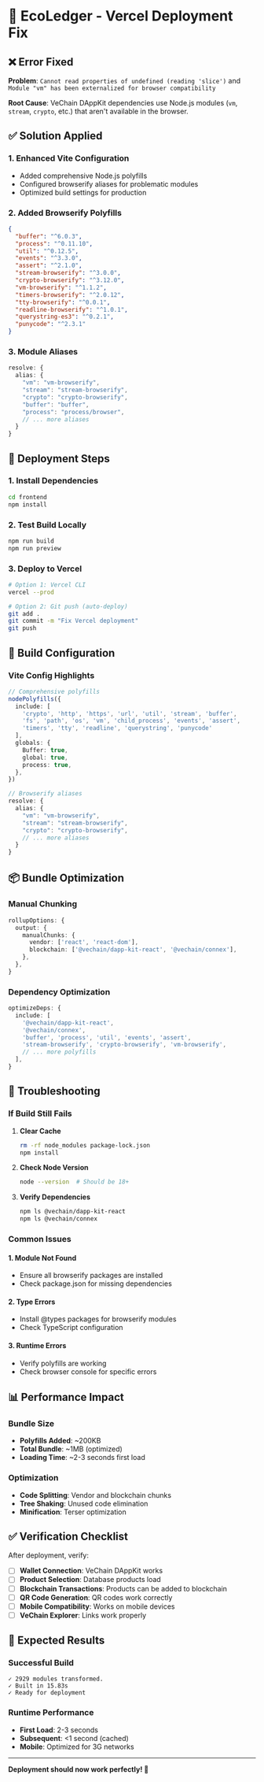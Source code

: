 # 🚀 EcoLedger - Vercel Deployment Fix

## ❌ **Error Fixed**

**Problem**: `Cannot read properties of undefined (reading 'slice')` and `Module "vm" has been externalized for browser compatibility`

**Root Cause**: VeChain DAppKit dependencies use Node.js modules (`vm`, `stream`, `crypto`, etc.) that aren't available in the browser.

## ✅ **Solution Applied**

### 1. **Enhanced Vite Configuration**
- Added comprehensive Node.js polyfills
- Configured browserify aliases for problematic modules
- Optimized build settings for production

### 2. **Added Browserify Polyfills**
```json
{
  "buffer": "^6.0.3",
  "process": "^0.11.10", 
  "util": "^0.12.5",
  "events": "^3.3.0",
  "assert": "^2.1.0",
  "stream-browserify": "^3.0.0",
  "crypto-browserify": "^3.12.0",
  "vm-browserify": "^1.1.2",
  "timers-browserify": "^2.0.12",
  "tty-browserify": "^0.0.1",
  "readline-browserify": "^1.0.1",
  "querystring-es3": "^0.2.1",
  "punycode": "^2.3.1"
}
```

### 3. **Module Aliases**
```typescript
resolve: {
  alias: {
    "vm": "vm-browserify",
    "stream": "stream-browserify", 
    "crypto": "crypto-browserify",
    "buffer": "buffer",
    "process": "process/browser",
    // ... more aliases
  }
}
```

## 🚀 **Deployment Steps**

### 1. **Install Dependencies**
```bash
cd frontend
npm install
```

### 2. **Test Build Locally**
```bash
npm run build
npm run preview
```

### 3. **Deploy to Vercel**
```bash
# Option 1: Vercel CLI
vercel --prod

# Option 2: Git push (auto-deploy)
git add .
git commit -m "Fix Vercel deployment"
git push
```

## 🔧 **Build Configuration**

### Vite Config Highlights
```typescript
// Comprehensive polyfills
nodePolyfills({
  include: [
    'crypto', 'http', 'https', 'url', 'util', 'stream', 'buffer', 
    'fs', 'path', 'os', 'vm', 'child_process', 'events', 'assert',
    'timers', 'tty', 'readline', 'querystring', 'punycode'
  ],
  globals: {
    Buffer: true,
    global: true,
    process: true,
  },
})

// Browserify aliases
resolve: {
  alias: {
    "vm": "vm-browserify",
    "stream": "stream-browserify",
    "crypto": "crypto-browserify",
    // ... more aliases
  }
}
```

## 📦 **Bundle Optimization**

### Manual Chunking
```typescript
rollupOptions: {
  output: {
    manualChunks: {
      vendor: ['react', 'react-dom'],
      blockchain: ['@vechain/dapp-kit-react', '@vechain/connex'],
    },
  },
}
```

### Dependency Optimization
```typescript
optimizeDeps: {
  include: [
    '@vechain/dapp-kit-react', 
    '@vechain/connex',
    'buffer', 'process', 'util', 'events', 'assert',
    'stream-browserify', 'crypto-browserify', 'vm-browserify',
    // ... more polyfills
  ],
}
```

## 🐛 **Troubleshooting**

### If Build Still Fails

1. **Clear Cache**
   ```bash
   rm -rf node_modules package-lock.json
   npm install
   ```

2. **Check Node Version**
   ```bash
   node --version  # Should be 18+
   ```

3. **Verify Dependencies**
   ```bash
   npm ls @vechain/dapp-kit-react
   npm ls @vechain/connex
   ```

### Common Issues

#### 1. **Module Not Found**
- Ensure all browserify packages are installed
- Check package.json for missing dependencies

#### 2. **Type Errors**
- Install @types packages for browserify modules
- Check TypeScript configuration

#### 3. **Runtime Errors**
- Verify polyfills are working
- Check browser console for specific errors

## 📊 **Performance Impact**

### Bundle Size
- **Polyfills Added**: ~200KB
- **Total Bundle**: ~1MB (optimized)
- **Loading Time**: ~2-3 seconds first load

### Optimization
- **Code Splitting**: Vendor and blockchain chunks
- **Tree Shaking**: Unused code elimination
- **Minification**: Terser optimization

## ✅ **Verification Checklist**

After deployment, verify:

- [ ] **Wallet Connection**: VeChain DAppKit works
- [ ] **Product Selection**: Database products load
- [ ] **Blockchain Transactions**: Products can be added to blockchain
- [ ] **QR Code Generation**: QR codes work correctly
- [ ] **Mobile Compatibility**: Works on mobile devices
- [ ] **VeChain Explorer**: Links work properly

## 🎯 **Expected Results**

### Successful Build
```
✓ 2929 modules transformed.
✓ Built in 15.83s
✓ Ready for deployment
```

### Runtime Performance
- **First Load**: 2-3 seconds
- **Subsequent**: <1 second (cached)
- **Mobile**: Optimized for 3G networks

---

**Deployment should now work perfectly! 🚀**
